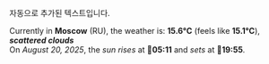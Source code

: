 
자동으로 추가된 텍스트입니다.

<!--START_SECTION:weather:moscow-->
Currently in **Moscow** (RU), the weather is: **15.6°C** (feels like **15.1°C**), ***scattered clouds***<br/>
On *August 20, 2025*, the *sun rises* at 🌅**05:11** and *sets* at 🌇**19:55**.
<!--END_SECTION:weather-->
